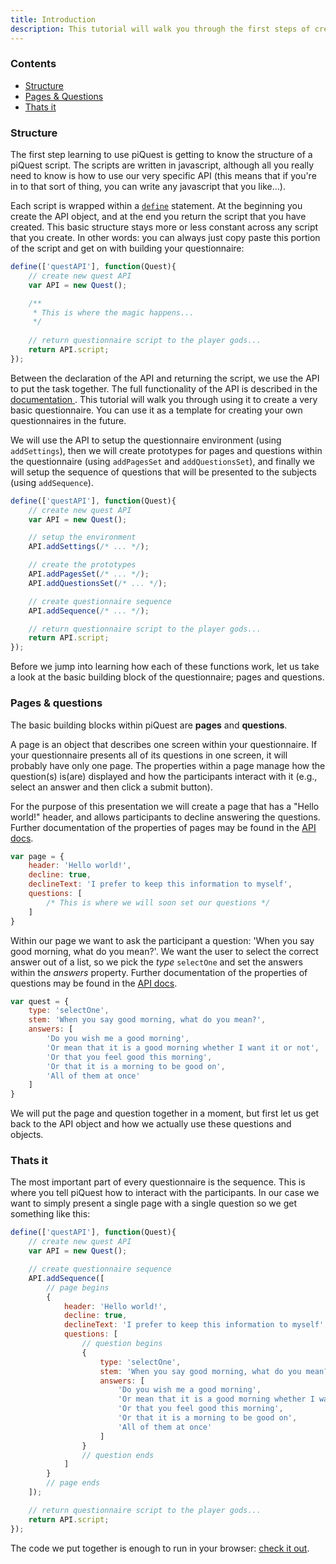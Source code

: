 ```yaml
---
title: Introduction
description: This tutorial will walk you through the first steps of creating a piQuest questionnaire. You can download or activate it from the "Hello world" section in the bar on the right.
---
```


### Contents

* [Structure](#structure)
* [Pages & Questions](#pages-questions)
* [Thats it](#thats-it)

### Structure

The first step learning to use piQuest is getting to know the structure of a piQuest script. The scripts are written in javascript, although all you really need to know is how to use our very specific API (this means that if you're in to that sort of thing, you can write any javascript that you like...).

Each script is wrapped within a [`define`](http://requirejs.org/docs/whyamd.html#amd) statement. At the beginning you create the API object, and at the end you return the script that you have created. This basic structure stays more or less constant across any script that you create. In other words: you can always just copy paste this portion of the script and get on with building your questionnaire:

```javascript
define(['questAPI'], function(Quest){
    // create new quest API
    var API = new Quest();

    /**
     * This is where the magic happens...
     */
    
    // return questionnaire script to the player gods...
	return API.script;
});
```

Between the declaration of the API and returning the script, we use the API to put the task together. The full functionality of the API is described in the [documentation ](API.html). This tutorial will walk you through using it to create a very basic questionnaire. You can use it as a template for creating your own questionnaires in the future.

We will use the API to setup the questionnaire environment (using `addSettings`), then we will create prototypes for pages and questions within the questionnaire (using `addPagesSet` and `addQuestionsSet`), and finally we will setup the sequence of questions that will be presented to the subjects (using `addSequence`).

```javascript
define(['questAPI'], function(Quest){
    // create new quest API
    var API = new Quest();

    // setup the environment
    API.addSettings(/* ... */);

    // create the prototypes
    API.addPagesSet(/* ... */);
    API.addQuestionsSet(/* ... */);

    // create questionnaire sequence
    API.addSequence(/* ... */);

    // return questionnaire script to the player gods...
    return API.script;
});
```

Before we jump into learning how each of these functions work, let us take a look at the basic building block of the questionnaire; pages and questions.

### Pages & questions
The basic building blocks within piQuest are **pages** and **questions**.

A page is an object that describes one screen within your questionnaire. If your questionnaire presents all of its questions in one screen, it will probably have only one page. The properties within a page manage how the question(s) is(are) displayed and how the participants interact with it (e.g., select an answer and then click a submit button).

For the purpose of this presentation we will create a page that has a "Hello world!" header, and allows participants to decline answering the questions. Further documentation of the properties of pages may be found in the [API docs](API.html#pages).

```javascript
var page = {
    header: 'Hello world!',
    decline: true,
    declineText: 'I prefer to keep this information to myself',
    questions: [
        /* This is where we will soon set our questions */
    ]
}
```

Within our page we want to ask the participant a question: 'When you say good morning, what do you mean?'. We want the user to select the correct answer out of a list, so we pick the *type* `selectOne` and set the answers within the *answers* property. Further documentation of the properties of questions may be found in the [API docs](API.html#questions).

```javascript
var quest = {
    type: 'selectOne',
    stem: 'When you say good morning, what do you mean?',
    answers: [
        'Do you wish me a good morning',
        'Or mean that it is a good morning whether I want it or not',
        'Or that you feel good this morning',
        'Or that it is a morning to be good on',
        'All of them at once'
    ]
}
```

We will put the page and question together in a moment, but first let us get back to the API object and how we actually use these questions and objects.

### Thats it

The most important part of every questionnaire is the sequence. This is where you tell piQuest how to interact with the participants. In our case we want to simply present a single page with a single question so we get something like this:

```javascript
define(['questAPI'], function(Quest){
    // create new quest API
    var API = new Quest();

    // create questionnaire sequence
    API.addSequence([
        // page begins
        {
            header: 'Hello world!',
            decline: true,
            declineText: 'I prefer to keep this information to myself',
            questions: [
                // question begins
                {
                    type: 'selectOne',
                    stem: 'When you say good morning, what do you mean?',
                    answers: [
                        'Do you wish me a good morning',
                        'Or mean that it is a good morning whether I want it or not',
                        'Or that you feel good this morning',
                        'Or that it is a morning to be good on',
                        'All of them at once'
                    ]
                }
                // question ends
            ]
        }
        // page ends
    ]);

    // return questionnaire script to the player gods...
    return API.script;
});
```

The code we put together is enough to run in your browser: [check it out](helloworldPlay.html).